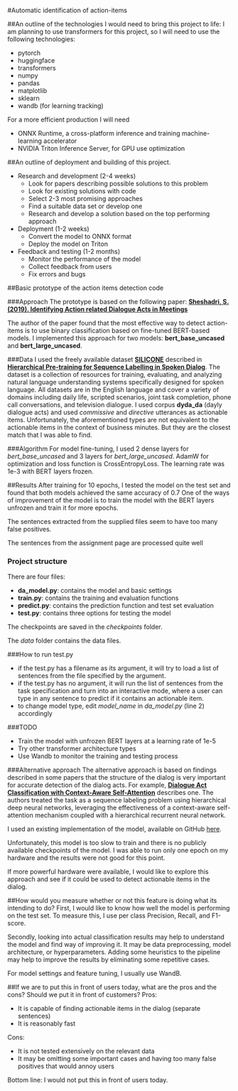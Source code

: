 #Automatic identification of action-items

##An outline of the technologies I would need to bring this project to life:
I am planning to use transformers for this project, so I will need to use the following technologies:
- pytorch
- huggingface
- transformers
- numpy
- pandas
- matplotlib
- sklearn
- wandb (for learning tracking)

For a more efficient production I will need 
- ONNX Runtime, a cross-platform inference and training machine-learning accelerator
- NVIDIA Triton Inference Server, for GPU use optimization 

##An outline of deployment and building of this project.
- Research and development (2-4 weeks)
    - Look for papers describing possible solutions to this problem
    - Look for existing solutions with code
    - Select 2-3 most promising approaches
    - Find a suitable data set or develop one
    - Research and develop a solution based on the top performing approach
- Deployment (1-2 weeks)
    - Convert the model to ONNX format
    - Deploy the model on Triton
- Feedback and testing (1-2 months)
    - Monitor the performance of the model
    - Collect feedback from users
    - Fix errors and bugs

##Basic prototype of the action items detection code

###Approach
The prototype is based on the following paper:
[**Sheshadri, S. (2019). Identifying Action related Dialogue Acts in Meetings**](https://www.diva-portal.org/smash/get/diva2:1380622/FULLTEXT01.pdf)

The author of the paper found that the most effective way to detect action-items is to use binary classification based on fine-tuned BERT-based models.
I implemented this approach for two models: **bert_base_uncased** and **bert_large_uncased**.

###Data
I used the freely available dataset [**SILICONE**](https://huggingface.co/datasets/silicone) described in [**Hierarchical Pre-training for Sequence Labelling in Spoken Dialog**](https://www.aclweb.org/anthology/2020.findings-emnlp.239).
The dataset is a collection of resources for training, evaluating, and analyzing natural language understanding systems specifically designed for spoken language. All datasets are in the English language and cover a variety of domains including daily life, scripted scenarios, joint task completion, phone call conversations, and television dialogue.
I used corpus **dyda_da** (dayly dialogue acts) and used _commissive_ and _directive_ utterances as actionable items.
Unfortunately, the aforementioned types are not equivalent to the actionable items in the context of business minutes. But they are the closest match that I was able to find.

###Algorithm
For model fine-tuning, I used 2 dense layers for _bert_base_uncased_ and 3 layers for _bert_large_uncased_. AdamW for optimization and loss function is CrossEntropyLoss.
The learning rate was 1e-3 with BERT layers frozen.

##Results
After training for 10 epochs, I tested the model on the test set and found that both models achieved the same accuracy of 0.7
One of the ways of improvement of the model is to train the model with the BERT layers unfrozen and train it for more epochs.

The sentences extracted from the supplied files seem to have too many false positives.

The sentences from the assignment page are processed quite well

### Project structure
There are four files:
- **da_model.py**: contains the model and basic settings
- **train.py**: contains the training and evaluation functions
- **predict.py**: contains the prediction function and test set evaluation
- **test.py**: contains three options for testing the model

The checkpoints are saved in the *checkpoints* folder.

The *data* folder contains the data files. 

###How to run test.py
- if the test.py has a filename as its argument, it will try to load a list of sentences from the file specified by the argument.
- if the test.py has no argument, it will run the list of sentences from the task specification and turn into an interactive mode, where a user can type in any sentence to predict if it contains an actionable item.
- to change model type, edit _model_name_ in _da_model.py_ (line 2) accordingly


###TODO
- Train the model with unfrozen BERT layers at a learning rate of 1e-5
- Try other transformer architecture types
- Use Wandb to monitor the training and testing process

###Alternative approach
The alternative approach is based on findings described in some papers that the structure of the dialog is very important for accurate detection of the dialog acts.
For example, [**Dialogue Act Classification with Context-Aware Self-Attention**](https://arxiv.org/abs/1904.02594) describes one. The authors treated the task as a sequence labeling problem using hierarchical deep neural networks, leveraging the effectiveness of a context-aware self-attention mechanism coupled with a hierarchical recurrent neural network.

I used an existing implementation of the model, available on GitHub [here](https://github.com/PolKul/CASA-Dialogue-Act-Classifier).

Unfortunately, this model is too slow to train and there is no publicly available checkpoints of the model. I was able to run only one epoch on my hardware and the results were not good for this point.

If more powerful hardware were available, I would like to explore this approach and see if it could be used to detect actionable items in the dialog.

##How would you measure whether or not this feature is doing what its intending to do?
First, I would like to know how well the model is performing on the test set. To measure this, I use per class Precision, Recall, and F1-score.

Secondly, looking into actual classification results may help to understand the model and find way of improving it. It may be data preprocessing, model architecture, or hyperparameters. Adding some heuristics to the pipeline may help to improve the results by eliminating some repetitive cases.

For model settings and feature tuning, I usually use WandB.

##If we are to put this in front of users today, what are the pros and the cons? Should we put it in front of customers?
Pros:
- It is capable of finding actionable items in the dialog (separate sentences)
- It is reasonably fast

Cons:
- It is not tested extensively on the relevant data
- It may be omitting some important cases and having too many false positives that would annoy users

Bottom line: I would not put this in front of users today.